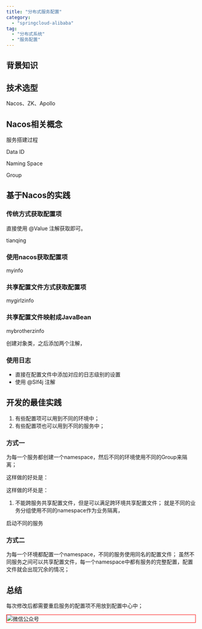 ```yaml
---
title: "分布式服务配置"
category:
  - "springcloud-alibaba"
tag:
  - "分布式系统"
  - "服务配置"
---
```


## 背景知识


## 技术选型

Nacos、ZK、Apollo

## Nacos相关概念

服务搭建过程

Data ID

Naming Space

Group



## 基于Nacos的实践



### 传统方式获取配置项

直接使用 @Value 注解获取即可。

tianqing

### 使用nacos获取配置项

myinfo

### 共享配置文件方式获取配置项

mygirlzinfo


### 共享配置文件映射成JavaBean

mybrotherzinfo

创建对象类，之后添加两个注解，

### 使用日志

- 直接在配置文件中添加对应的日志级别的设置
- 使用 @Slf4j 注解


## 开发的最佳实践

1. 有些配置项可以用到不同的环境中；
2. 有些配置项也可以用到不同的服务中；

### 方式一



为每一个服务都创建一个namespace，然后不同的环境使用不同的Group来隔离；

这样做的好处是：


这样做的坏处是：
1. 不能跨服务共享配置文件，但是可以满足跨环境共享配置文件；
就是不同的业务分组使用不同的namespace作为业务隔离，


启动不同的服务


### 方式二

为每一个环境都配置一个namespace，不同的服务使用同名的配置文件；
虽然不同服务之间可以共享配置文件，每一个namespace中都有服务的完整配置，配置文件就会出现冗余的情况；


## 总结


每次修改后都需要重启服务的配置项不用放到配置中心中；

<img style="border:1px red solid; display:block; margin:0 auto;" :src="$withBase('/qrcode.jpg')" alt="微信公众号" />

